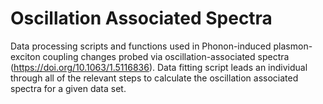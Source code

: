 # Oscillation Associated Spectra

Data processing scripts and functions used in Phonon-induced plasmon-exciton coupling changes probed via oscillation-associated spectra (https://doi.org/10.1063/1.5116836). Data fitting script leads an individual through all of the relevant steps to calculate the oscillation associated spectra for a given data set.
